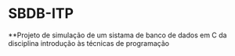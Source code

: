 # SBDB-ITP
**Projeto de simulação de um sistama de banco de dados em C da disciplina introdução às técnicas de programação
